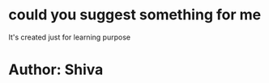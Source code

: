 # could you suggest something for me 
<p> It's created just for learning purpose <br> <h1>Author: Shiva</h1></p>